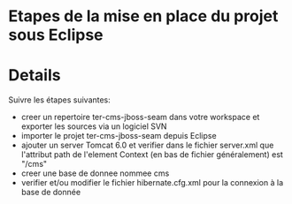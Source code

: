 # Etapes de la mise en place du projet sous Eclipse

# Details #

Suivre les étapes suivantes:
  * creer un repertoire ter-cms-jboss-seam dans votre workspace et exporter les sources via un logiciel SVN
  * importer le projet ter-cms-jboss-seam depuis Eclipse
  * ajouter un server Tomcat 6.0 et verifier dans le fichier server.xml que l'attribut path de l'element Context (en bas de fichier généralement) est "/cms"
  * creer une base de donnee nommee cms
  * verifier et/ou modifier le fichier hibernate.cfg.xml pour la connexion à la base de donnée